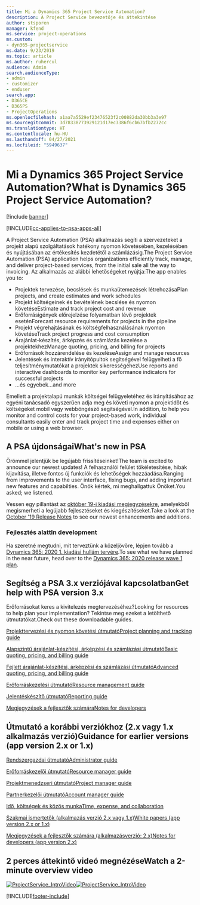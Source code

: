 ```yaml
---
title: Mi a Dynamics 365 Project Service Automation?
description: A Project Service bevezetője és áttekintése
author: stsporen
manager: kfend
ms.service: project-operations
ms.custom:
- dyn365-projectservice
ms.date: 9/23/2019
ms.topic: article
ms.author: ruhercul
audience: Admin
search.audienceType:
- admin
- customizer
- enduser
search.app:
- D365CE
- D365PS
- ProjectOperations
ms.openlocfilehash: a1aa7a5529ef23476523f2c00882da30bb3a3e97
ms.sourcegitcommit: 3d78338773929121d17ec3386f6cb67bfb2272cc
ms.translationtype: HT
ms.contentlocale: hu-HU
ms.lasthandoff: 04/27/2021
ms.locfileid: "5949637"
---
```

# <a name="what-is-dynamics-365-project-service-automation"></a><span data-ttu-id="db476-103">Mi a Dynamics 365 Project Service Automation?</span><span class="sxs-lookup"><span data-stu-id="db476-103">What is Dynamics 365 Project Service Automation?</span></span>

[!include [banner](../includes/psa-now-project-operations.md)]

[!INCLUDE[cc-applies-to-psa-apps-all](../includes/cc-applies-to-psa-apps-all.md)]

<span data-ttu-id="db476-104">A Project Service Automation (PSA) alkalmazás segíti a szervezeteket a projekt alapú szolgáltatások hatékony nyomon követésében, kezelésében és nyújtásában az értékesítés kezdetétől a számlázásig.</span><span class="sxs-lookup"><span data-stu-id="db476-104">The Project Service Automation (PSA) application helps organizations efficiently track, manage, and deliver project-based services, from the initial sale all the way to invoicing.</span></span> <span data-ttu-id="db476-105">Az alkalmazás az alábbi lehetőségeket nyújtja:</span><span class="sxs-lookup"><span data-stu-id="db476-105">The app enables you to:</span></span>

- <span data-ttu-id="db476-106">Projektek tervezése, becslések és munkaütemezések létrehozása</span><span class="sxs-lookup"><span data-stu-id="db476-106">Plan projects, and create estimates and work schedules</span></span>
- <span data-ttu-id="db476-107">Projekt költségeinek és bevételének becslése és nyomon követése</span><span class="sxs-lookup"><span data-stu-id="db476-107">Estimate and track project cost and revenue</span></span>
- <span data-ttu-id="db476-108">Erőforrásigények előrejelzése folyamatban lévő projektek esetén</span><span class="sxs-lookup"><span data-stu-id="db476-108">Forecast resource requirements for projects in the pipeline</span></span>
- <span data-ttu-id="db476-109">Projekt végrehajtásának és költségfelhasználásának nyomon követése</span><span class="sxs-lookup"><span data-stu-id="db476-109">Track project progress and cost consumption</span></span>
- <span data-ttu-id="db476-110">Árajánlat-készítés, árképzés és számlázás kezelése a projektekhez</span><span class="sxs-lookup"><span data-stu-id="db476-110">Manage quoting, pricing, and billing for projects</span></span>
- <span data-ttu-id="db476-111">Erőforrások hozzárendelése és kezelése</span><span class="sxs-lookup"><span data-stu-id="db476-111">Assign and manage resources</span></span>
- <span data-ttu-id="db476-112">Jelentések és interaktív irányítópultok segítségével felügyelheti a fő teljesítménymutatókat a projektek sikerességéhez</span><span class="sxs-lookup"><span data-stu-id="db476-112">Use reports and interactive dashboards to monitor key performance indicators for successful projects</span></span>
- <span data-ttu-id="db476-113">...és egyebek</span><span class="sxs-lookup"><span data-stu-id="db476-113">...and more</span></span>

<span data-ttu-id="db476-114">Emellett a projektalapú munkák költségei felügyeletéhez és irányításához az egyéni tanácsadó egyszerűen adja meg és követi nyomon a projektidőt és költségeket mobil vagy webböngésző segítségével.</span><span class="sxs-lookup"><span data-stu-id="db476-114">In addition, to help you monitor and control costs for your project-based work, individual consultants easily enter and track project time and expenses either on mobile or using a web browser.</span></span>

## <a name="whats-new-in-psa"></a><span data-ttu-id="db476-115">A PSA újdonságai</span><span class="sxs-lookup"><span data-stu-id="db476-115">What's new in PSA</span></span>
<span data-ttu-id="db476-116">Örömmel jelentjük be legújabb frissítéseinket!</span><span class="sxs-lookup"><span data-stu-id="db476-116">The team is excited to announce our newest updates!</span></span> <span data-ttu-id="db476-117">A felhasználói felület tökéletesítése, hibák kijavítása, illetve fontos új funkciók és lehetőségek hozzáadása.</span><span class="sxs-lookup"><span data-stu-id="db476-117">Ranging from improvements to the user interface, fixing bugs, and adding important new features and capabilties.</span></span> <span data-ttu-id="db476-118">Önök kértek, mi meghallgattuk Önöket.</span><span class="sxs-lookup"><span data-stu-id="db476-118">You asked; we listened.</span></span>

<span data-ttu-id="db476-119">Vessen egy pillantást az [október 19-i kiadási megjegyzésekre](/dynamics365-release-plan/2019wave2/index), amelyekből megismerheti a legújabb fejlesztéseket és kiegészítéseket.</span><span class="sxs-lookup"><span data-stu-id="db476-119">Take a look at the [October '19 Release Notes](/dynamics365-release-plan/2019wave2/index) to see our newest enhancements and additions.</span></span>

### <a name="in-development"></a><span data-ttu-id="db476-120">Fejlesztés alatt</span><span class="sxs-lookup"><span data-stu-id="db476-120">In development</span></span>
<span data-ttu-id="db476-121">Ha szeretné megtudni, mit terveztünk a közeljövőre, lépjen tovább a [Dynamics 365: 2020 1. kiadási hullám tervére](/dynamics365-release-plan/2020wave1/index).</span><span class="sxs-lookup"><span data-stu-id="db476-121">To see what we have planned in the near future, head over to the [Dynamics 365: 2020 release wave 1 plan](/dynamics365-release-plan/2020wave1/index).</span></span>

## <a name="get-help-with-psa-version-3x"></a><span data-ttu-id="db476-122">Segítség a PSA 3.x verziójával kapcsolatban</span><span class="sxs-lookup"><span data-stu-id="db476-122">Get help with PSA version 3.x</span></span>
<span data-ttu-id="db476-123">Erőforrásokat keres a kivitelezés megtervezéséhez?</span><span class="sxs-lookup"><span data-stu-id="db476-123">Looking for resources to help plan your implementation?</span></span> <span data-ttu-id="db476-124">Tekintse meg ezeket a letölthető útmutatókat.</span><span class="sxs-lookup"><span data-stu-id="db476-124">Check out these downloadable guides.</span></span>

 [<span data-ttu-id="db476-125">Projekttervezési és nyomon követési útmutató</span><span class="sxs-lookup"><span data-stu-id="db476-125">Project planning and tracking guide</span></span>](../psa/implementation-guides/project-planning-tracking.md)

 [<span data-ttu-id="db476-126">Alapszintű árajánlat-készítési, árképzési és számlázási útmutató</span><span class="sxs-lookup"><span data-stu-id="db476-126">Basic quoting, pricing, and billing guide</span></span>](../psa/implementation-guides/begin-quoting-pricing-billing.md)

 [<span data-ttu-id="db476-127">Fejlett árajánlat-készítési, árképzési és számlázási útmutató</span><span class="sxs-lookup"><span data-stu-id="db476-127">Advanced quoting, pricing, and billing guide</span></span>](../psa/implementation-guides/adv-quoting-pricing-billing.md)

 [<span data-ttu-id="db476-128">Erőforráskezelési útmutató</span><span class="sxs-lookup"><span data-stu-id="db476-128">Resource management guide</span></span>](../psa/implementation-guides/resource-management-guide.md)

 [<span data-ttu-id="db476-129">Jelentéskészítő útmutató</span><span class="sxs-lookup"><span data-stu-id="db476-129">Reporting guide</span></span>](../psa/implementation-guides/reporting-guide.md)

 [<span data-ttu-id="db476-130">Megjegyzések a fejlesztők számára</span><span class="sxs-lookup"><span data-stu-id="db476-130">Notes for developers</span></span>](../psa/developer-guides/overview-dev-notes-v3.x.md)

## <a name="guidance-for-earlier-versions-app-version-2x-or-1x"></a><span data-ttu-id="db476-131">Útmutató a korábbi verziókhoz (2.x vagy 1.x alkalmazás verzió)</span><span class="sxs-lookup"><span data-stu-id="db476-131">Guidance for earlier versions (app version 2.x or 1.x)</span></span>
 [<span data-ttu-id="db476-132">Rendszergazdai útmutató</span><span class="sxs-lookup"><span data-stu-id="db476-132">Administrator guide</span></span>](../psa/admin-guide.md)

 [<span data-ttu-id="db476-133">Erőforráskezelői útmutató</span><span class="sxs-lookup"><span data-stu-id="db476-133">Resource manager guide</span></span>](../psa/resource-manager-guide.md)

 [<span data-ttu-id="db476-134">Projektmenedzseri útmutató</span><span class="sxs-lookup"><span data-stu-id="db476-134">Project manager guide</span></span>](../psa/project-manager-guide.md)

 [<span data-ttu-id="db476-135">Partnerkezelői útmutató</span><span class="sxs-lookup"><span data-stu-id="db476-135">Account manager guide</span></span>](../psa/account-manager-guide.md)

 [<span data-ttu-id="db476-136">Idő, költségek és közös munka</span><span class="sxs-lookup"><span data-stu-id="db476-136">Time, expense, and collaboration</span></span>](../psa/time-expense-collaboration-guide.md)

 [<span data-ttu-id="db476-137">Szakmai ismertetők (alkalmazás verzió 2.x vagy 1.x)</span><span class="sxs-lookup"><span data-stu-id="db476-137">White papers (app version 2.x or 1.x)</span></span>](../psa/white-papers.md)

 [<span data-ttu-id="db476-138">Megjegyzések a fejlesztők számára (alkalmazásverzió: 2.x)</span><span class="sxs-lookup"><span data-stu-id="db476-138">Notes for developers (app version 2.x)</span></span>](../psa/developer-guides/add-custom-qoi-forms-v2.x.md)

 ## <a name="watch-a-2-minute-overview-video"></a><span data-ttu-id="db476-139">2 perces áttekintő videó megnézése</span><span class="sxs-lookup"><span data-stu-id="db476-139">Watch a 2-minute overview video</span></span>
 <a name="heroArea"></a> <span data-ttu-id="db476-140">[![ProjectService_IntroVideo](../psa/media/project-service-intro-video.png "ProjectService_IntroVideo")](https://go.microsoft.com/fwlink/p/?LinkId=799457)</span><span class="sxs-lookup"><span data-stu-id="db476-140">[![ProjectService_IntroVideo](../psa/media/project-service-intro-video.png "ProjectService_IntroVideo")](https://go.microsoft.com/fwlink/p/?LinkId=799457)</span></span>




[!INCLUDE[footer-include](../includes/footer-banner.md)]